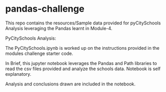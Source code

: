 # pandas-challenge

This repo contains the resources/Sample data provided for pyCitySchools Analysis leveraging the Pandas learnt in Module-4.

PyCitySchools Analysis:

The PyCitySchools.ipynb is worked up on the instructions provided in the modules challenge starter code.

In Brief, this jupyter notebook leverages the Pandas and Path libraries to read the csv files provided and analyze the schools data. Notebook is self explanatory.

Analysis and conclusions drawn are included in the notebook.
